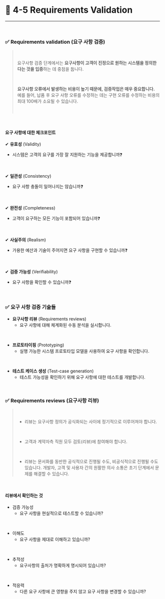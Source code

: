 # 🍎 4-5 Requirements Validation
---
<br>

### ✅ Requirements validation (요구 사항 검증)
> <br>
> 
> 요구사항 검증 단계에서는 **요구사항이 고객이 진정으로 원하는 시스템을 정의한다는 것을 입증**하는 데 중점을 둡니다.
> 
> <br>
> 
> **요구사항 오류에서 발생하는 비용이 높기 때문에, 검증작업은 매우 중요합니다.** 예를 들어, 납품 후 요구 사항 오류를 수정하는 데는 구현 오류를 수정하는 비용의 최대 100배가 소요될 수 있습니다.
> 
> <br>

<br>

#### 요구 사항에 대한 체크포인트 
✔ **유효성** (Validity)
  - 시스템은 고객의 요구를 가장 잘 지원하는 기능을 제공합니까❓
<br>

✔ **일관성** (Consistency)
  - 요구 사항 충돌이 일어나지는 않습니까❓
<br>

✔ **완전성** (Completeness)
  - 고객이 요구하는 모든 기능이 포함되어 있습니까❓
<br>

✔ **사실주의** (Realism)
  - 가용한 예산과 기술이 주어지면 요구 사항을 구현할 수 있습니까❓
<br>

✔ **검증 가능성** (Verifiability)
  - 요구 사항을 확인할 수 있습니까❓
<br>

### ✅ 요구 사항 검증 기술들 
- **요구사항 리뷰** (Requirements reviews)
  - 요구 사항에 대해 체계화된 수동 분석을 실시합니다.
<br>

- **프로토타이핑** (Prototyping)
  - 실행 가능한 시스템 프로토타입 모델을 사용하여 요구 사항을 확인합니다.
<br>

- **테스트 케이스 생성** (Test-case generation)
  - 테스트 가능성을 확인하기 위해 요구 사항에 대한 테스트를 개발합니다.
<br>

### ✅ Requirements reviews (요구사항 리뷰)
> <br>
>
> - 리뷰는 요구사항 정의가 공식화되는 사이에 정기적으로 이루어져야 합니다.
> 
> <br>
> 
> - 고객과 계약자측 직원 모두 검토(리뷰)에 참여해야 합니다.
> 
> <br>
> 
> - 리뷰는 문서화를 동반한 공식적으로 진행될 수도, 비공식적으로 진행될 수도 있습니다. 개발자, 고객 및 사용자 간의 원활한 의사 소통은 초기 단계에서 문제를 해결할 수 있습니다.
<br>

#### 리뷰에서 확인하는 것
- 검증 가능성
  - 요구 사항을 현실적으로 테스트할 수 있습니까?
<br>

- 이해도
  - 요구 사항을 제대로 이해하고 있습니까?
<br>

- 추적성
  - 요구사항의 출처가 명확하게 명시되어 있습니까?
<br>

- 적응력
  - 다른 요구 사항에 큰 영향을 주지 않고 요구 사항을 변경할 수 있습니까?
<br>
